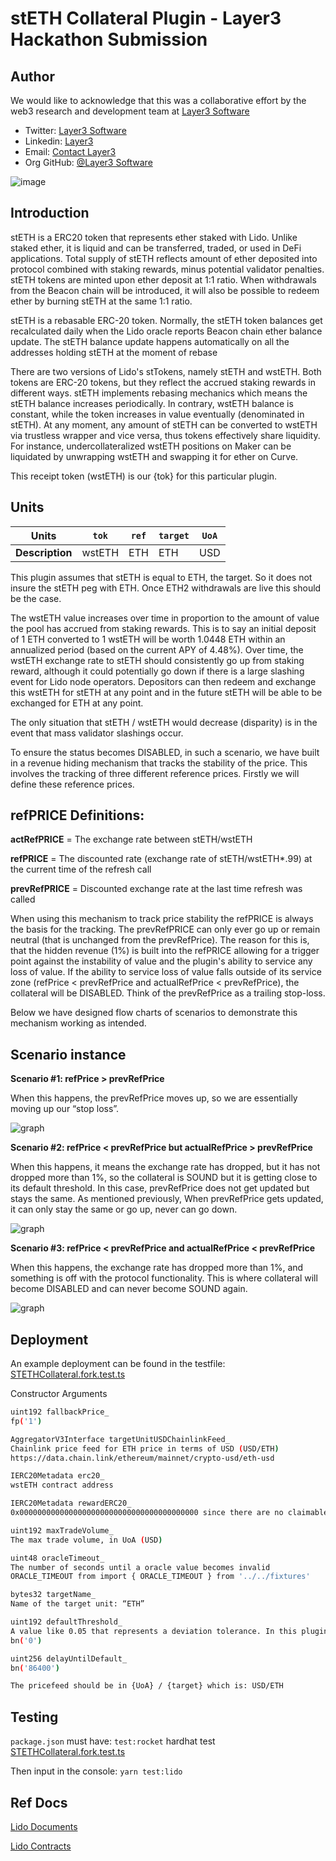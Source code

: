 # stETH Collateral Plugin - Layer3 Hackathon Submission



## Author

We would like to acknowledge that this was a collaborative effort by  the web3 research and development team at [Layer3 Software](https://www.layer3.software/) 

- Twitter: [Layer3 Software](https://twitter.com/Layer3Software)
- Linkedin: [Layer3](https://www.linkedin.com/company/layer-3/) 
- Email: [Contact Layer3](contact@layer3.software) 
- Org GitHub: [@Layer3 Software](https://github.com/Layer3-Software)

![image](https://uploads-ssl.webflow.com/6202f5f1da3682ebbebcc8b7/62b07ff9501088196d34fb01_layer3-row-light-medium-p-500.png)

## Introduction

stETH is a ERC20 token that represents ether staked with Lido. Unlike staked ether, it is liquid and can be transferred, traded, or used in DeFi applications. Total supply of stETH reflects amount of ether deposited into protocol combined with staking rewards, minus potential validator penalties. stETH tokens are minted upon ether deposit at 1:1 ratio. When withdrawals from the Beacon chain will be introduced, it will also be possible to redeem ether by burning stETH at the same 1:1 ratio.

stETH is a rebasable ERC-20 token. Normally, the stETH token balances get recalculated daily when the Lido oracle reports Beacon chain ether balance update. The stETH balance update happens automatically on all the addresses holding stETH at the moment of rebase

There are two versions of Lido's stTokens, namely stETH and wstETH. Both tokens are ERC-20 tokens, but they reflect the accrued staking rewards in different ways. stETH implements rebasing mechanics which means the stETH balance increases periodically. In contrary, wstETH balance is constant, while the token increases in value eventually (denominated in stETH). At any moment, any amount of stETH can be converted to wstETH via trustless wrapper and vice versa, thus tokens effectively share liquidity. For instance, undercollateralized wstETH positions on Maker can be liquidated by unwrapping wstETH and swapping it for ether on Curve.

This receipt token (wstETH) is our {tok} for this particular plugin. 

## Units
| **Units**       | `tok`      | `ref`                                                   | `target` | `UoA` |
|-----------------|------------|---------------------------------------------------------|----------|-------|
| **Description** | wstETH | ETH  | ETH | USD   |


This plugin assumes that stETH is equal to ETH, the target. So it does not insure the stETH peg with ETH. Once ETH2 withdrawals are live this should be the case. 

The wstETH value increases over time in proportion to the amount of value the pool has accrued from staking rewards. This is to say an initial deposit of 1 ETH converted to 1 wstETH will be worth 1.0448 ETH within an annualized period (based on the current APY of 4.48%). Over time, the wstETH exchange rate to stETH should consistently go up from staking reward, although it could potentially go down if there is a large slashing event for Lido node operators. Depositors can then redeem and exchange this wstETH for stETH at any point and in the future stETH will be able to be exchanged for ETH at any point.

The only situation that stETH / wstETH would decrease (disparity) is in the event that mass validator slashings occur. 


To ensure the status becomes DISABLED, in such a scenario, we have built in a revenue hiding mechanism that tracks the stability of the price. This involves the tracking of three different reference prices. Firstly we will define these reference prices. 

## refPRICE Definitions: 

**actRefPRICE** = The exchange rate between stETH/wstETH

**refPRICE** = The discounted rate (exchange rate of stETH/wstETH*.99) at the current time of the refresh call

**prevRefPRICE** = Discounted exchange rate at the last time refresh was called 

When using this mechanism to track price stability the refPRICE is always the basis for the tracking. The prevRefPRICE can only ever go up or remain neutral (that is unchanged from the prevRefPrice). The reason for this is, that the hidden revenue (1%) is built into the refPRICE allowing for a trigger point against the instability of value and the plugin's ability to service any loss of value. If the ability to service loss of value falls outside of its service zone (refPrice < prevRefPrice and actualRefPrice < prevRefPrice), the collateral will be DISABLED. Think of the prevRefPrice as a trailing stop-loss. 

Below we have designed flow charts of scenarios to demonstrate this mechanism working as intended. 

## Scenario instance


**Scenario #1: refPrice > prevRefPrice** 


When this happens, the prevRefPrice moves up, so we are essentially moving up our “stop loss”.

![graph](https://i.imgur.com/BZlHdju.png)

**Scenario #2: refPrice < prevRefPrice but actualRefPrice > prevRefPrice**

When this happens, it means the exchange rate has dropped, but it has not dropped more than 1%, so the collateral is SOUND but it is getting close to its default threshold. In this case, prevRefPrice does not get updated but stays the same. As mentioned previously, When prevRefPrice gets updated, it can only stay the same or go up, never can go down.

![graph](https://i.imgur.com/ywh0968.png)

**Scenario #3: refPrice < prevRefPrice and actualRefPrice < prevRefPrice**

When this happens, the exchange rate has dropped more than 1%, and something is off with the protocol functionality. This is where collateral will become DISABLED and can never become SOUND again.

![graph](https://i.imgur.com/wkEYcPc.png)


## Deployment

An example deployment can be found in the testfile: [STETHCollateral.fork.test.ts](ReserveProtocol/test/plugins/lido/STETHCollateral.fork.test.ts)

Constructor Arguments

```bash
uint192 fallbackPrice_ 
fp('1')

AggregatorV3Interface targetUnitUSDChainlinkFeed_
Chainlink price feed for ETH price in terms of USD (USD/ETH)
https://data.chain.link/ethereum/mainnet/crypto-usd/eth-usd

IERC20Metadata erc20_
wstETH contract address

IERC20Metadata rewardERC20_
0x0000000000000000000000000000000000000000 since there are no claimable rewards

uint192 maxTradeVolume_
The max trade volume, in UoA (USD)

uint48 oracleTimeout_
The number of seconds until a oracle value becomes invalid 
ORACLE_TIMEOUT from import { ORACLE_TIMEOUT } from '../../fixtures'

bytes32 targetName_
Name of the target unit: “ETH”

uint192 defaultThreshold_
A value like 0.05 that represents a deviation tolerance. In this plugin we will use 0 because we assume that stETH will not deviate from ETH
bn('0')

uint256 delayUntilDefault_
bn('86400')

The pricefeed should be in {UoA} / {target} which is: USD/ETH 
```

## Testing

`package.json` must have:
`test:rocket` hardhat test [STETHCollateral.fork.test.ts](test/plugins/rocket/STETHCollateral.fork.test.ts)

Then input in the console:
`yarn test:lido`


## Ref Docs

[Lido Documents](https://docs.lido.fi/)

[Lido Contracts](https://docs.lido.fi/contracts/wsteth)
